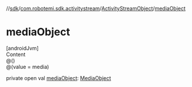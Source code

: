 //[sdk](../../../index.md)/[com.robotemi.sdk.activitystream](../index.md)/[ActivityStreamObject](index.md)/[mediaObject](media-object.md)



# mediaObject  
[androidJvm]  
Content  
@()  
@(value = media)  
  
private open val [mediaObject](media-object.md): [MediaObject](../../com.robotemi.sdk/-media-object/index.md)  



